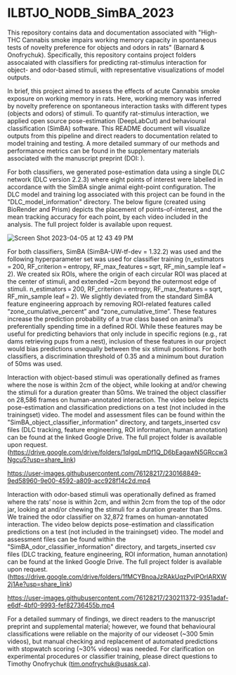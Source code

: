 # ILBTJO_NODB_SimBA_2023
This repository contains data and documentation associated with "High-THC Cannabis smoke impairs working memory capacity in spontaneous tests of novelty preference for objects and odors in rats" (Barnard & Onofrychuk). Specifically, this repository contains project folders assocaiated with classifiers for predicting rat-stimulus interaction for object- and odor-based stimuli, with representative visualizations of model outputs. 

In brief, this project aimed to assess the effects of acute Cannabis smoke exposure on working memory in rats. Here, working memory was inferred by novelty preference on spontaneous interaction tasks with different types (objects and odors) of stimuli. To quantify rat-stimulus interaction, we applied open source pose-estimation (DeepLabCut) and behavioural classification (SimBA) software. This README document will visualize outputs from this pipeline and direct readers to documentation related to model training and testing. A more detailed summary of our methods and performance metrics can be found in the supplementary materials associated with the manuscript preprint (DOI: ).

For both classifiers, we generated pose-estimation data using a single DLC network (DLC version 2.2.3) where eight points of interest were labelled in accordance with the SimBA single animal eight-point configuration. The DLC model and training log associated with this project can be found in the "DLC_model_information" directory. The below figure (created using BioRender and Prism) depicts the placement of points-of-interest, and the mean tracking accuracy for each point, by each video included in the analysis. The full project folder is available upon request.

![Screen Shot 2023-04-05 at 12 43 49 PM](https://user-images.githubusercontent.com/76128217/230175339-a78c24f9-8adb-4ab2-9155-a8b6c0cbf48d.png)

For both classifiers, SimBA (SimBA-UW-tf-dev = 1.32.2) was used and the following hyperparameter set was used for classifier training (n_estimators = 200, RF_criterion = entropy, RF_max_features = sqrt, RF_min_sample leaf = 2). We created six ROIs, where the origin of each circular ROI was placed at the center of stimuli, and extended ~2cm beyond the outermost edge of stimuli. n_estimators = 200, RF_criterion = entropy, RF_max_features = sqrt, RF_min_sample leaf = 2). We slightly deviated from the standard SimBA feature engineering approach by removing ROI-related features called “zone_cumulative_percent” and “zone_cumulative_time”. These features increase the prediction probability of a true class based on animal’s preferentially spending time in a defined ROI. While these features may be useful for predicting behaviors that only include in specific regions (e.g., rat dams retrieving pups from a nest), inclusion of these features in our project would bias predictions unequally between the six stimuli positions. For both classifiers, a discrimination threshold of 0.35 and a minimum bout duration of 50ms was used. 



Interaction with object-based stimuli was operationally defined as frames where the nose is within 2cm of the object, while looking at and/or chewing the stimuli for a duration greater than 50ms. We trained the object classifier on 28,586 frames on human-annotated interaction. The video below depicts pose-estimation and classification predictions on a test (not included in the trainingset) video. The model and assessment files can be found within the "SimBA_object_classifier_information" directory, and targets_inserted csv files (DLC tracking, feature engineering, ROI information, human annotation) can be found at the linked Google Drive. The full project folder is available upon request. (https://drive.google.com/drive/folders/1qIgqLmDf1Q_D6bEagawN5GRccw3Ngcu5?usp=share_link)





https://user-images.githubusercontent.com/76128217/230168849-9ed58960-9e00-4592-a809-acc928f14c2d.mp4





Interaction with odor-based stimuli was operationally defined as framed where the rats’ nose is within 2cm, and within 2cm from the top of the odor jar, looking at and/or chewing the stimuli for a duration greater than 50ms. We trained the odor classifier on 32,872 frames on human-annotated interaction. The video below depicts pose-estimation and classification predictions on a test (not included in the trainingset) video. The model and assessment files can be found within the "SimBA_odor_classifier_information" directory, and targets_inserted csv files (DLC tracking, feature engineering, ROI information, human annotation) can be found at the linked Google Drive. The full project folder is available upon request. (https://drive.google.com/drive/folders/1fMCYBnoaJzRAkUqzPvIPOrlARXW2j1Ae?usp=share_link)





https://user-images.githubusercontent.com/76128217/230211372-9351adaf-e6df-4bf0-9993-fef82736455b.mp4





For a detailed summary of findings, we direct readers to the manuscript preprint and supplemental material; however, we found that behavioural classifications were reliable on the majority of our videoset (~300 5min videos), but manual checking and replacement of automated predictions with stopwatch scoring (~30% videos) was needed. For clarification on experimental procedures or classifier training, please direct questions to Timothy Onofrychuk (tim.onofrychuk@usask.ca).



